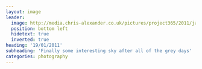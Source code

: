 ```yaml
---
layout: image
leader:
  image: http://media.chris-alexander.co.uk/pictures/project365/2011/jan/19/190111.jpg
  position: bottom left
  hidetext: true
  inverted: true
heading: '19/01/2011'
subheading: 'Finally some interesting sky after all of the grey days'
categories: photography
---
```

